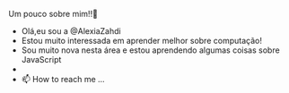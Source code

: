  Um pouco sobre mim!!:hugs:
-  Olá,eu sou a @AlexiaZahdi
-  Estou muito interessada em aprender melhor sobre computação!
-  Sou muito nova nesta área e estou aprendendo algumas coisas sobre JavaScript
- 
- 📫 How to reach me ...

<!---
AlexiaZahdi/AlexiaZahdi is a ✨ special ✨ repository because its `README.md` (this file) appears on your GitHub profile.
You can click the Preview link to take a look at your changes.
--->

